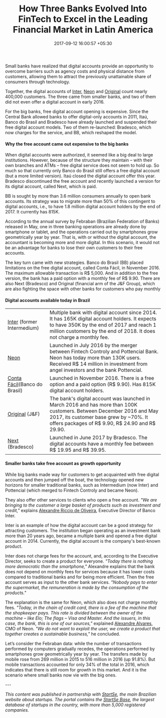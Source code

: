 ﻿---
title: How Three Banks Evolved Into FinTech to Excel in the Leading Financial Market
  in Latin America
date: 2017-09-12 16:00:57 +05:30
categories:
- Banking
- Retail Banking
- BankTech
- Fintech
- Insights
tags:
- Asia
- Europe
- fintech
- insights
- Latin America
- US
layout: post
type: post
status: publish
category:
- BankTech
- Retail Banking
- Banking
- Fintech
- Insights
Markets:
- Asia
- Europe
- fintech
- insights
- Latin America
- US
Person: Mariana Rodrigues
---

<p>Small banks have realized that digital accounts provide an opportunity to overcome barriers such as agency costs and physical distance from customers, allowing them to attract the previously unattainable share of consumers through technology.</p>
<p>Together, the digital accounts of <a href="https://bancointer.com.br/index.jsf">Inter</a>, <a href="https://www.banconeon.com.br">Neon</a> and <a href="https://www.original.com.br/">Original</a> count nearly 400,000 customers. The three came from smaller banks, and two of them did not even offer a digital account in early 2016.</p>
<p>For the big banks, free digital account opening is expensive. Since the Central Bank allowed banks to offer digital-only accounts in 2011, Itaú, Banco do Brasil and Bradesco have already launched and suspended their free digital account models. Two of them re-launched: Bradesco, which now charges for the service, and BB, which reshaped the model.</p>
<h4>Why the free account came out expensive to the big banks</h4>
<p>When digital accounts were authorized, it seemed like a big deal to large institutions. However, because of the structure they maintain – with their own branches and ATMs – free digital service does not seem to hold up. So much so that currently only Banco do Brasil still offers a free digital account (but a more limited version). Itaú closed the digital account offer this year. Bradesco discontinued the free account and recently launched a version for its digital account, called Next, which is paid.</p>
<p>BB is sought by more than 3.6 million consumers annually to open bank accounts. Its strategy was to migrate more than 50% of this contingent to digital accounts, i.e., to have 1.8 million digital account holders by the end of 2017. It currently has 815K.</p>
<p>According to the annual survey by Febraban (Brazilian Federation of Banks) released in May, one in three banking operations are already done by smartphone or tablet, and the operations carried out by smartphones grow geometrically year by year. That is, with or without the digital account, the accountant is becoming more and more digital. In this scenario, it would not be an advantage for banks to lose their own customers to their free accounts.</p>
<p>The key turn came with new strategies. Banco do Brasil (BB) placed limitations on the free digital account, called Conta Fácil, in November 2016. The maximum allowable transaction is R$ 5,000. And in addition to the free version, the bank has a paid option with a monthly fee of R$ 9.90. There are also Next (Bradesco) and Original (financial arm of the J&amp;F Group), which are also fighting the space with other banks for customers who pay monthly</p>
<h4>Digital accounts available today in Brazil</h4>
<table>
<tbody>
<tr>
<td><a href="https://bancointer.com.br/index.jsf">Inter</a> (former Intermedium)</td>
<td>Multiple bank with digital account since 2014. It has 165K digital account holders. It expects to have 350K by the end of 2017 and reach 1 million customers by the end of 2018. It does not charge a monthly fee.</td>
</tr>
<tr>
<td><a href="https://www.banconeon.com.br">Neon</a></td>
<td>Launched in July 2016 by the merger between Fintech Controly and Pottencial Bank. Neon has today more than 130K users. Received R$ 14 million in investment from angel investors and the bank Pottencial.</td>
</tr>
<tr>
<td><a href="http://www.bb.com.br/pbb/pagina-inicial/voce/produtos-e-servicos/contas/conta-facil#/">Conta Fácil</a>(Banco do Brasil)</td>
<td>Launched in November 2016. There is a free option and a paid option (R$ 9.90). Has 815K digital account holders.</td>
</tr>
<tr>
<td><a href="https://www.original.com.br/">Original</a> (J&amp;F)</td>
<td>The bank's digital account was launched in March 2016 and has more than 100K customers. Between December 2016 and May 2017, its customer base grew by ~70%. It offers packages of R$ 9.90, R$ 24.90 and R$ 29.90.</td>
</tr>
<tr>
<td><a href="https://next.me/">Next</a> (Bradesco)</td>
<td>Launched in June 2017 by Bradesco. The digital accounts have a monthly fee between R$ 19.95 and R$ 39.95.</td>
</tr>
</tbody>
</table>
<h4>Smaller banks take free account as growth opportunity</h4>
<p>While big banks made way for customers to get acquainted with free digital accounts and then jumped off the boat, the technology opened new horizons for smaller traditional banks, such as Intermedium (now Inter) and Pottencial (which merged to Fintech Controly and became Neon).</p>
<p>They also offer other services to clients who open a free account. <em>"We are bringing to the customer a large basket of products such as investment and credit,"</em> explains <a href="https://www.linkedin.com/in/alexandrericciodeoliveira/">Alexandre Riccio de Oliveira</a>, Executive Director of Banco Inter.</p>
<p>Inter is an example of how the digital account can be a good strategy for attracting customers. The institution began operating as an investment bank more than 20 years ago, became a multiple bank and opened a free digital account in 2014. Currently, the digital account is the company's best-known product.</p>
<p>Inter does not charge fees for the account, and, according to the Executive Director, seeks to create a product for everyone. <em>"Today there is nothing more democratic than the smartphone,"</em> Alexandre explains that the bank does not depend on monthly fees for services because it has lower costs compared to traditional banks and for being more efficient. Then the free account serves as input to the other bank services. <em>"Nobody pays to enter the supermarket, the remuneration is made by the consumption of the products."</em></p>
<p>The explanation is the same for Neon, which also does not charge monthly fees. <em>"Today, in the chain of credit card, there is a fee of the machine that the shopkeeper pays. This rate is divided between the owner of the machine – like Elo; The flags – Visa and Master. And the issuers, in this case, the bank, this is one of our sources,"</em> explained <a href="https://www.linkedin.com/in/alexandrealvares/">Alexandre Alvares</a>, CMO of Neon. <em>"We do not want to exploit the user, we create a product that together creates a sustainable business,"</em> he concluded.</p>
<p>Let’s consider the Febraban data: while the number of transactions performed by computers gradually recedes, the operations performed by smartphones grow geometrically year by year. The transfers made by mobile rose from 269 million in 2015 to 516 million in 2016 (up 91.8%). But mobile transactions accounted for only 34% of the total in 2016, which indicates that there is still room for growth in this market. And it is the scenario where small banks now vie with the big ones.</p>
---
<p><em>This content was published in partnership with </em><a href="http://www.startse.com.br/"><em>StartSe</em></a><em>, the main Brazilian website about startups. The portal contains the </em><a href="https://base.startse.com.br/"><em>StartSe Base</em></a><em>, the largest database of startups in the country, with more than 5,000 registered companies.</em></p>
